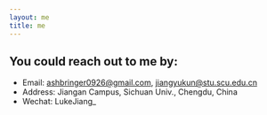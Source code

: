 ```yaml
---
layout: me
title: me
---
```


## You could reach out to me by:

* Email: ashbringer0926@gmail.com, jiangyukun@stu.scu.edu.cn
* Address: Jiangan Campus, Sichuan Univ., Chengdu, China 
* Wechat: LukeJiang_
